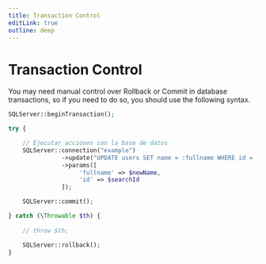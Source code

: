 ```yaml
---
title: Transaction Control
editLink: true
outline: deep
---
```


# Transaction Control

You may need manual control over Rollback or Commit in database transactions, so if you need to do so, you should use the following syntax.

```php
SQLServer::beginTransaction();

try {

    // Ejecutar acciones con la base de datos
    SQLServer::connection("example")
               ->update("UPDATE users SET name = :fullname WHERE id = :id")
               ->params([
                    'fullname' => $newName,
                    'id' => $searchId
               ]);

    SQLServer::commit();

} catch (\Throwable $th) {
    
    // throw $th;

    SQLServer::rollback();
}

```